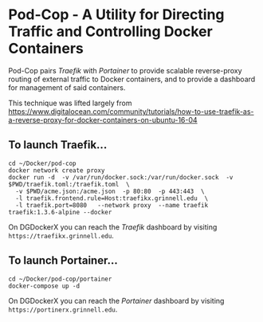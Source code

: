 # Pod-Cop - A Utility for Directing Traffic and Controlling Docker Containers

Pod-Cop pairs *Traefik* with *Portainer* to provide scalable reverse-proxy routing of external traffic 
to Docker containers, and to provide a dashboard for management of said containers.

This technique was lifted largely from https://www.digitalocean.com/community/tutorials/how-to-use-traefik-as-a-reverse-proxy-for-docker-containers-on-ubuntu-16-04

## To launch Traefik... 

```
cd ~/Docker/pod-cop
docker network create proxy
docker run -d  -v /var/run/docker.sock:/var/run/docker.sock  -v $PWD/traefik.toml:/traefik.toml  \
  -v $PWD/acme.json:/acme.json  -p 80:80  -p 443:443  \
  -l traefik.frontend.rule=Host:traefikx.grinnell.edu  \
  -l traefik.port=8080   --network proxy  --name traefik  traefik:1.3.6-alpine --docker
```
On DGDockerX you can reach the *Traefik* dashboard by visiting `https://traefikx.grinnell.edu`.


## To launch Portainer...

```
cd ~/Docker/pod-cop/portainer
docker-compose up -d
```
On DGDockerX you can reach the *Portainer* dashboard by visiting `https://portinerx.grinnell.edu`.

